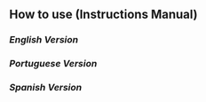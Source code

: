 ## How to use (Instructions Manual)

### *English Version*


### *Portuguese Version*


### *Spanish Version*
